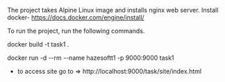 The project takes Alpine Linux image and installs nginx web server. Install docker- https://docs.docker.com/engine/install/

To run the project, run the following commands.

docker build -t task1 .

docker run -d --rm --name hazesoftt1 -p 9000:9000 task1

- to access site go to => http://localhost:9000/task/site/index.html 
